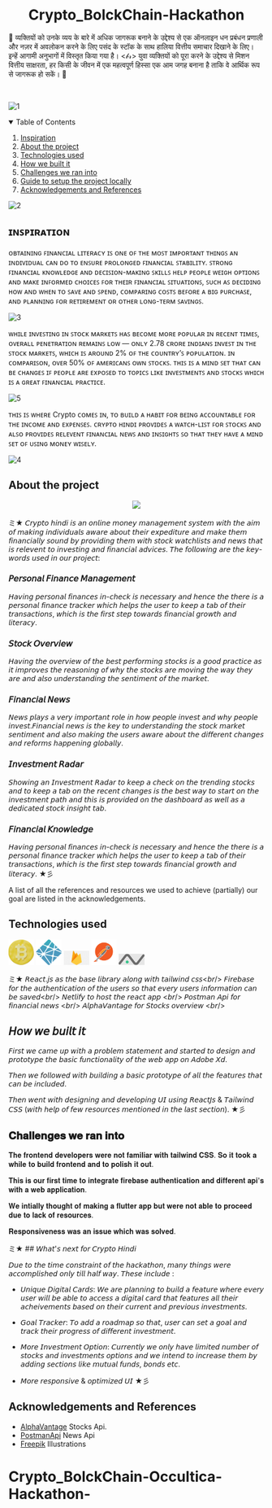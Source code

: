 <!-- PROJECT LOGO -->
<h1 align="center"> 
Crypto_BolckChain-Hackathon </h1>

🎀  व्यक्तियों को उनके व्यय के बारे में अधिक जागरूक बनाने के उद्देश्य से एक ऑनलाइन धन प्रबंधन प्रणाली और नज़र में अवलोकन करने के लिए पसंद के स्टॉक के साथ हालिया वित्तीय समाचार दिखाने के लिए। इन्हें आगामी अनुभागों में विस्तृत किया गया है। <𝒷𝓇>
युवा व्यक्तियों को पूरा करने के उद्देश्य से मिशन वित्तीय साक्षरता, हर किसी के जीवन में एक महत्वपूर्ण हिस्सा एक आम जगह बनाना है ताकि वे आर्थिक रूप से जागरूक हो सकें।  🎀   

<br/>

![1](https://user-images.githubusercontent.com/103136269/162032513-818760a4-2429-4639-bb89-81a7d13792db.jpeg)


<!-- TABLE OF CONTENTS -->
<details open="open">
  <summary>Table of Contents</summary>
  <ol>
    <li><a href="#inspiration">Inspiration</a></li>
    <li><a href="#about-the-project">About the project</a></li>
    <li><a href="#technologies-used">Technologies used</a></li>
    <li><a href="#how-we-built-it">How we built it</a></li>
    <li><a href="#challenges-we-ran-into">Challenges we ran into</a></li>
    <li><a href="#guide-to-setup-the-project-locally">Guide to setup the project locally</a></li>
    <li><a href="#acknowledgements-and-references">Acknowledgements and References</a></li>
  </ol>
</details>

![2](https://user-images.githubusercontent.com/103136269/162032586-b478c0e9-f11c-4076-8911-5bd9675a25a4.jpeg)


## ɪɴꜱᴘɪʀᴀᴛɪᴏɴ
ᴏʙᴛᴀɪɴɪɴɢ ꜰɪɴᴀɴᴄɪᴀʟ ʟɪᴛᴇʀᴀᴄʏ ɪꜱ ᴏɴᴇ ᴏꜰ ᴛʜᴇ ᴍᴏꜱᴛ ɪᴍᴘᴏʀᴛᴀɴᴛ ᴛʜɪɴɢꜱ ᴀɴ ɪɴᴅɪᴠɪᴅᴜᴀʟ ᴄᴀɴ ᴅᴏ ᴛᴏ ᴇɴꜱᴜʀᴇ ᴘʀᴏʟᴏɴɢᴇᴅ ꜰɪɴᴀɴᴄɪᴀʟ ꜱᴛᴀʙɪʟɪᴛʏ. 
ꜱᴛʀᴏɴɢ ꜰɪɴᴀɴᴄɪᴀʟ ᴋɴᴏᴡʟᴇᴅɢᴇ ᴀɴᴅ ᴅᴇᴄɪꜱɪᴏɴ-ᴍᴀᴋɪɴɢ ꜱᴋɪʟʟꜱ ʜᴇʟᴘ ᴘᴇᴏᴘʟᴇ ᴡᴇɪɢʜ ᴏᴘᴛɪᴏɴꜱ ᴀɴᴅ ᴍᴀᴋᴇ ɪɴꜰᴏʀᴍᴇᴅ ᴄʜᴏɪᴄᴇꜱ ꜰᴏʀ ᴛʜᴇɪʀ ꜰɪɴᴀɴᴄɪᴀʟ ꜱɪᴛᴜᴀᴛɪᴏɴꜱ, ꜱᴜᴄʜ ᴀꜱ ᴅᴇᴄɪᴅɪɴɢ ʜᴏᴡ ᴀɴᴅ ᴡʜᴇɴ ᴛᴏ ꜱᴀᴠᴇ ᴀɴᴅ ꜱᴘᴇɴᴅ, ᴄᴏᴍᴘᴀʀɪɴɢ ᴄᴏꜱᴛꜱ ʙᴇꜰᴏʀᴇ ᴀ ʙɪɢ ᴘᴜʀᴄʜᴀꜱᴇ, ᴀɴᴅ ᴘʟᴀɴɴɪɴɢ ꜰᴏʀ ʀᴇᴛɪʀᴇᴍᴇɴᴛ ᴏʀ ᴏᴛʜᴇʀ ʟᴏɴɢ-ᴛᴇʀᴍ ꜱᴀᴠɪɴɢꜱ. 

![3](https://user-images.githubusercontent.com/103136269/162032647-33c4011b-b87f-40c1-9cb7-7c9b4549040f.jpeg)


ᴡʜɪʟᴇ ɪɴᴠᴇꜱᴛɪɴɢ ɪɴ ꜱᴛᴏᴄᴋ ᴍᴀʀᴋᴇᴛꜱ ʜᴀꜱ ʙᴇᴄᴏᴍᴇ ᴍᴏʀᴇ ᴘᴏᴘᴜʟᴀʀ ɪɴ ʀᴇᴄᴇɴᴛ ᴛɪᴍᴇꜱ, ᴏᴠᴇʀᴀʟʟ ᴘᴇɴᴇᴛʀᴀᴛɪᴏɴ ʀᴇᴍᴀɪɴꜱ ʟᴏᴡ — ᴏɴʟʏ 2.78 ᴄʀᴏʀᴇ ɪɴᴅɪᴀɴꜱ ɪɴᴠᴇꜱᴛ ɪɴ ᴛʜᴇ ꜱᴛᴏᴄᴋ ᴍᴀʀᴋᴇᴛꜱ, ᴡʜɪᴄʜ ɪꜱ ᴀʀᴏᴜɴᴅ 2% ᴏꜰ ᴛʜᴇ ᴄᴏᴜɴᴛʀʏ’ꜱ ᴘᴏᴘᴜʟᴀᴛɪᴏɴ. ɪɴ ᴄᴏᴍᴘᴀʀɪꜱᴏɴ, ᴏᴠᴇʀ 50% ᴏꜰ ᴀᴍᴇʀɪᴄᴀɴꜱ ᴏᴡɴ ꜱᴛᴏᴄᴋꜱ. ᴛʜɪꜱ ɪꜱ ᴀ ᴍɪɴᴅ ꜱᴇᴛ ᴛʜᴀᴛ ᴄᴀɴ ʙᴇ ᴄʜᴀɴɢᴇꜱ ɪꜰ ᴘᴇᴏᴘʟᴇ ᴀʀᴇ ᴇxᴘᴏꜱᴇᴅ ᴛᴏ ᴛᴏᴘɪᴄꜱ ʟɪᴋᴇ ɪɴᴠᴇꜱᴛᴍᴇɴᴛꜱ ᴀɴᴅ ꜱᴛᴏᴄᴋꜱ ᴡʜɪᴄʜ ɪꜱ ᴀ ɢʀᴇᴀᴛ ꜰɪɴᴀɴᴄɪᴀʟ ᴘʀᴀᴄᴛɪᴄᴇ. 

![5](https://user-images.githubusercontent.com/103136269/162032743-9c7283f3-8cb3-4c81-a6ca-527845d676b2.jpeg)


ᴛʜɪꜱ ɪꜱ ᴡʜᴇʀᴇ Crypto ᴄᴏᴍᴇꜱ ɪɴ, ᴛᴏ ʙᴜɪʟᴅ ᴀ ʜᴀʙɪᴛ ꜰᴏʀ ʙᴇɪɴɢ ᴀᴄᴄᴏᴜɴᴛᴀʙʟᴇ ꜰᴏʀ ᴛʜᴇ ɪɴᴄᴏᴍᴇ ᴀɴᴅ ᴇxᴘᴇɴꜱᴇꜱ.
ᴄʀʏᴘᴛᴏ ʜɪɴᴅɪ ᴘʀᴏᴠɪᴅᴇꜱ ᴀ ᴡᴀᴛᴄʜ-ʟɪꜱᴛ ꜰᴏʀ ꜱᴛᴏᴄᴋꜱ ᴀɴᴅ ᴀʟꜱᴏ ᴘʀᴏᴠɪᴅᴇꜱ ʀᴇʟᴇᴠᴇɴᴛ ꜰɪɴᴀɴᴄɪᴀʟ ɴᴇᴡꜱ ᴀɴᴅ ɪɴꜱɪɢʜᴛꜱ ꜱᴏ ᴛʜᴀᴛ ᴛʜᴇʏ ʜᴀᴠᴇ ᴀ ᴍɪɴᴅ ꜱᴇᴛ ᴏꜰ ᴜꜱɪɴɢ ᴍᴏɴᴇʏ ᴡɪꜱᴇʟʏ.

![4](https://user-images.githubusercontent.com/103136269/162032674-dff1b165-1c6e-4116-adce-bcb3ff99c516.jpeg)


## About the project

<p align="center">
  <img src="src/Assets/img/readmeLaptop.png">
<p align="center">
    
ミ★ 𝘊𝘳𝘺𝘱𝘵𝘰 𝘩𝘪𝘯𝘥𝘪 𝘪𝘴 𝘢𝘯 𝘰𝘯𝘭𝘪𝘯𝘦 𝘮𝘰𝘯𝘦𝘺 𝘮𝘢𝘯𝘢𝘨𝘦𝘮𝘦𝘯𝘵 𝘴𝘺𝘴𝘵𝘦𝘮 𝘸𝘪𝘵𝘩 𝘵𝘩𝘦 𝘢𝘪𝘮 𝘰𝘧 𝘮𝘢𝘬𝘪𝘯𝘨 𝘪𝘯𝘥𝘪𝘷𝘪𝘥𝘶𝘢𝘭𝘴 𝘢𝘸𝘢𝘳𝘦 𝘢𝘣𝘰𝘶𝘵 𝘵𝘩𝘦𝘪𝘳 𝘦𝘹𝘱𝘦𝘥𝘪𝘵𝘶𝘳𝘦 𝘢𝘯𝘥 𝘮𝘢𝘬𝘦 𝘵𝘩𝘦𝘮 𝘧𝘪𝘯𝘢𝘯𝘤𝘪𝘢𝘭𝘭𝘺 𝘴𝘰𝘶𝘯𝘥 𝘣𝘺 𝘱𝘳𝘰𝘷𝘪𝘥𝘪𝘯𝘨 𝘵𝘩𝘦𝘮 𝘸𝘪𝘵𝘩 𝘴𝘵𝘰𝘤𝘬 𝘸𝘢𝘵𝘤𝘩𝘭𝘪𝘴𝘵𝘴 𝘢𝘯𝘥 𝘯𝘦𝘸𝘴 𝘵𝘩𝘢𝘵 𝘪𝘴 𝘳𝘦𝘭𝘦𝘷𝘦𝘯𝘵 𝘵𝘰 𝘪𝘯𝘷𝘦𝘴𝘵𝘪𝘯𝘨 𝘢𝘯𝘥 𝘧𝘪𝘯𝘢𝘯𝘤𝘪𝘢𝘭 𝘢𝘥𝘷𝘪𝘤𝘦𝘴. 𝘛𝘩𝘦 𝘧𝘰𝘭𝘭𝘰𝘸𝘪𝘯𝘨 𝘢𝘳𝘦 𝘵𝘩𝘦 𝘬𝘦𝘺-𝘸𝘰𝘳𝘥𝘴 𝘶𝘴𝘦𝘥 𝘪𝘯 𝘰𝘶𝘳 𝘱𝘳𝘰𝘫𝘦𝘤𝘵:

### 𝘗𝘦𝘳𝘴𝘰𝘯𝘢𝘭 𝘍𝘪𝘯𝘢𝘯𝘤𝘦 𝘔𝘢𝘯𝘢𝘨𝘦𝘮𝘦𝘯𝘵
𝘏𝘢𝘷𝘪𝘯𝘨 𝘱𝘦𝘳𝘴𝘰𝘯𝘢𝘭 𝘧𝘪𝘯𝘢𝘯𝘤𝘦𝘴 𝘪𝘯-𝘤𝘩𝘦𝘤𝘬 𝘪𝘴 𝘯𝘦𝘤𝘦𝘴𝘴𝘢𝘳𝘺 𝘢𝘯𝘥 𝘩𝘦𝘯𝘤𝘦 𝘵𝘩𝘦 𝘵𝘩𝘦𝘳𝘦 𝘪𝘴 𝘢 𝘱𝘦𝘳𝘴𝘰𝘯𝘢𝘭 𝘧𝘪𝘯𝘢𝘯𝘤𝘦 𝘵𝘳𝘢𝘤𝘬𝘦𝘳 𝘸𝘩𝘪𝘤𝘩 𝘩𝘦𝘭𝘱𝘴 𝘵𝘩𝘦 𝘶𝘴𝘦𝘳 𝘵𝘰 𝘬𝘦𝘦𝘱 𝘢 𝘵𝘢𝘣 𝘰𝘧 𝘵𝘩𝘦𝘪𝘳 𝘵𝘳𝘢𝘯𝘴𝘢𝘤𝘵𝘪𝘰𝘯𝘴, 𝘸𝘩𝘪𝘤𝘩 𝘪𝘴 𝘵𝘩𝘦 𝘧𝘪𝘳𝘴𝘵 𝘴𝘵𝘦𝘱 𝘵𝘰𝘸𝘢𝘳𝘥𝘴 𝘧𝘪𝘯𝘢𝘯𝘤𝘪𝘢𝘭 𝘨𝘳𝘰𝘸𝘵𝘩 𝘢𝘯𝘥 𝘭𝘪𝘵𝘦𝘳𝘢𝘤𝘺.
      
### 𝘚𝘵𝘰𝘤𝘬 𝘖𝘷𝘦𝘳𝘷𝘪𝘦𝘸
𝘏𝘢𝘷𝘪𝘯𝘨 𝘵𝘩𝘦 𝘰𝘷𝘦𝘳𝘷𝘪𝘦𝘸 𝘰𝘧 𝘵𝘩𝘦 𝘣𝘦𝘴𝘵 𝘱𝘦𝘳𝘧𝘰𝘳𝘮𝘪𝘯𝘨 𝘴𝘵𝘰𝘤𝘬𝘴 𝘪𝘴 𝘢 𝘨𝘰𝘰𝘥 𝘱𝘳𝘢𝘤𝘵𝘪𝘤𝘦 𝘢𝘴 𝘪𝘵 𝘪𝘮𝘱𝘳𝘰𝘷𝘦𝘴 𝘵𝘩𝘦 𝘳𝘦𝘢𝘴𝘰𝘯𝘪𝘯𝘨 𝘰𝘧 𝘸𝘩𝘺 𝘵𝘩𝘦 𝘴𝘵𝘰𝘤𝘬𝘴 𝘢𝘳𝘦 𝘮𝘰𝘷𝘪𝘯𝘨 𝘵𝘩𝘦 𝘸𝘢𝘺 𝘵𝘩𝘦𝘺 𝘢𝘳𝘦 𝘢𝘯𝘥 𝘢𝘭𝘴𝘰 𝘶𝘯𝘥𝘦𝘳𝘴𝘵𝘢𝘯𝘥𝘪𝘯𝘨 𝘵𝘩𝘦 𝘴𝘦𝘯𝘵𝘪𝘮𝘦𝘯𝘵 𝘰𝘧 𝘵𝘩𝘦 𝘮𝘢𝘳𝘬𝘦𝘵.
      
### 𝘍𝘪𝘯𝘢𝘯𝘤𝘪𝘢𝘭 𝘕𝘦𝘸𝘴
𝘕𝘦𝘸𝘴 𝘱𝘭𝘢𝘺𝘴 𝘢 𝘷𝘦𝘳𝘺 𝘪𝘮𝘱𝘰𝘳𝘵𝘢𝘯𝘵 𝘳𝘰𝘭𝘦 𝘪𝘯 𝘩𝘰𝘸 𝘱𝘦𝘰𝘱𝘭𝘦 𝘪𝘯𝘷𝘦𝘴𝘵 𝘢𝘯𝘥 𝘸𝘩𝘺 𝘱𝘦𝘰𝘱𝘭𝘦 𝘪𝘯𝘷𝘦𝘴𝘵.𝘍𝘪𝘯𝘢𝘯𝘤𝘪𝘢𝘭 𝘯𝘦𝘸𝘴 𝘪𝘴 𝘵𝘩𝘦 𝘬𝘦𝘺 𝘵𝘰 𝘶𝘯𝘥𝘦𝘳𝘴𝘵𝘢𝘯𝘥𝘪𝘯𝘨 𝘵𝘩𝘦 𝘴𝘵𝘰𝘤𝘬 𝘮𝘢𝘳𝘬𝘦𝘵 𝘴𝘦𝘯𝘵𝘪𝘮𝘦𝘯𝘵 𝘢𝘯𝘥 𝘢𝘭𝘴𝘰 𝘮𝘢𝘬𝘪𝘯𝘨 𝘵𝘩𝘦 𝘶𝘴𝘦𝘳𝘴 𝘢𝘸𝘢𝘳𝘦 𝘢𝘣𝘰𝘶𝘵 𝘵𝘩𝘦 𝘥𝘪𝘧𝘧𝘦𝘳𝘦𝘯𝘵 𝘤𝘩𝘢𝘯𝘨𝘦𝘴 𝘢𝘯𝘥 𝘳𝘦𝘧𝘰𝘳𝘮𝘴 𝘩𝘢𝘱𝘱𝘦𝘯𝘪𝘯𝘨 𝘨𝘭𝘰𝘣𝘢𝘭𝘭𝘺.
    
### 𝘐𝘯𝘷𝘦𝘴𝘵𝘮𝘦𝘯𝘵 𝘙𝘢𝘥𝘢𝘳
𝘚𝘩𝘰𝘸𝘪𝘯𝘨 𝘢𝘯 𝘐𝘯𝘷𝘦𝘴𝘵𝘮𝘦𝘯𝘵 𝘙𝘢𝘥𝘢𝘳 𝘵𝘰 𝘬𝘦𝘦𝘱 𝘢 𝘤𝘩𝘦𝘤𝘬 𝘰𝘯 𝘵𝘩𝘦 𝘵𝘳𝘦𝘯𝘥𝘪𝘯𝘨 𝘴𝘵𝘰𝘤𝘬𝘴 𝘢𝘯𝘥 𝘵𝘰 𝘬𝘦𝘦𝘱 𝘢 𝘵𝘢𝘣 𝘰𝘯 𝘵𝘩𝘦 𝘳𝘦𝘤𝘦𝘯𝘵 𝘤𝘩𝘢𝘯𝘨𝘦𝘴 𝘪𝘴 𝘵𝘩𝘦 𝘣𝘦𝘴𝘵 𝘸𝘢𝘺 𝘵𝘰 𝘴𝘵𝘢𝘳𝘵 𝘰𝘯 𝘵𝘩𝘦 𝘪𝘯𝘷𝘦𝘴𝘵𝘮𝘦𝘯𝘵 𝘱𝘢𝘵𝘩 𝘢𝘯𝘥 𝘵𝘩𝘪𝘴 𝘪𝘴 𝘱𝘳𝘰𝘷𝘪𝘥𝘦𝘥 𝘰𝘯 𝘵𝘩𝘦 𝘥𝘢𝘴𝘩𝘣𝘰𝘢𝘳𝘥 𝘢𝘴 𝘸𝘦𝘭𝘭 𝘢𝘴 𝘢 𝘥𝘦𝘥𝘪𝘤𝘢𝘵𝘦𝘥 𝘴𝘵𝘰𝘤𝘬 𝘪𝘯𝘴𝘪𝘨𝘩𝘵 𝘵𝘢𝘣.    

### 𝘍𝘪𝘯𝘢𝘯𝘤𝘪𝘢𝘭 𝘒𝘯𝘰𝘸𝘭𝘦𝘥𝘨𝘦
𝘏𝘢𝘷𝘪𝘯𝘨 𝘱𝘦𝘳𝘴𝘰𝘯𝘢𝘭 𝘧𝘪𝘯𝘢𝘯𝘤𝘦𝘴 𝘪𝘯-𝘤𝘩𝘦𝘤𝘬 𝘪𝘴 𝘯𝘦𝘤𝘦𝘴𝘴𝘢𝘳𝘺 𝘢𝘯𝘥 𝘩𝘦𝘯𝘤𝘦 𝘵𝘩𝘦 𝘵𝘩𝘦𝘳𝘦 𝘪𝘴 𝘢 𝘱𝘦𝘳𝘴𝘰𝘯𝘢𝘭 𝘧𝘪𝘯𝘢𝘯𝘤𝘦 𝘵𝘳𝘢𝘤𝘬𝘦𝘳 𝘸𝘩𝘪𝘤𝘩 𝘩𝘦𝘭𝘱𝘴 𝘵𝘩𝘦 𝘶𝘴𝘦𝘳 𝘵𝘰 𝘬𝘦𝘦𝘱 𝘢 𝘵𝘢𝘣 𝘰𝘧 𝘵𝘩𝘦𝘪𝘳 𝘵𝘳𝘢𝘯𝘴𝘢𝘤𝘵𝘪𝘰𝘯𝘴, 𝘸𝘩𝘪𝘤𝘩 𝘪𝘴 𝘵𝘩𝘦 𝘧𝘪𝘳𝘴𝘵 𝘴𝘵𝘦𝘱 𝘵𝘰𝘸𝘢𝘳𝘥𝘴 𝘧𝘪𝘯𝘢𝘯𝘤𝘪𝘢𝘭 𝘨𝘳𝘰𝘸𝘵𝘩 𝘢𝘯𝘥 𝘭𝘪𝘵𝘦𝘳𝘢𝘤𝘺. ★彡

A list of all the references and resources we used to achieve (partially) our goal are listed in the acknowledgements.
## Technologies used
    
<p align="center" float="left">
      
<a href="https://www.react.org/"><img src="src/Assets/img/react.png"  width="10%" height="10%"></a>
<a href="https://www.netlify.com/"><img src="src/Assets/img/netlify.png"  width="10%" height="10%"></a>
<a href="https://firebase.google.com/"><img src="src/Assets/img/firebase.png"  width="10%" height="10%"></a>
<a href="https://www.postman.com/product/api-repository/"><img src="src/Assets/img/postman.png"  width="10%" height="10%"></a>
<a href="https://www.alphavantage.co/"><img src="src/Assets/img/alphavantage.png"  width="10%" height="10%"></a>                                                                                                 
</p>

    
ミ★ 𝘙𝘦𝘢𝘤𝘵.𝘫𝘴 𝘢𝘴 𝘵𝘩𝘦 𝘣𝘢𝘴𝘦 𝘭𝘪𝘣𝘳𝘢𝘳𝘺 𝘢𝘭𝘰𝘯𝘨 𝘸𝘪𝘵𝘩 𝘵𝘢𝘪𝘭𝘸𝘪𝘯𝘥 𝘤𝘴𝘴<𝘣𝘳/>
𝘍𝘪𝘳𝘦𝘣𝘢𝘴𝘦 𝘧𝘰𝘳 𝘵𝘩𝘦 𝘢𝘶𝘵𝘩𝘦𝘯𝘵𝘪𝘤𝘢𝘵𝘪𝘰𝘯 𝘰𝘧 𝘵𝘩𝘦 𝘶𝘴𝘦𝘳𝘴 𝘴𝘰 𝘵𝘩𝘢𝘵 𝘦𝘷𝘦𝘳𝘺 𝘶𝘴𝘦𝘳𝘴 𝘪𝘯𝘧𝘰𝘳𝘮𝘢𝘵𝘪𝘰𝘯 𝘤𝘢𝘯 𝘣𝘦 𝘴𝘢𝘷𝘦𝘥<𝘣𝘳/>
𝘕𝘦𝘵𝘭𝘪𝘧𝘺 𝘵𝘰 𝘩𝘰𝘴𝘵 𝘵𝘩𝘦 𝘳𝘦𝘢𝘤𝘵 𝘢𝘱𝘱 <𝘣𝘳/>
𝘗𝘰𝘴𝘵𝘮𝘢𝘯 𝘈𝘱𝘪 𝘧𝘰𝘳 𝘧𝘪𝘯𝘢𝘯𝘤𝘪𝘢𝘭 𝘯𝘦𝘸𝘴 <𝘣𝘳/>
𝘈𝘭𝘱𝘩𝘢𝘝𝘢𝘯𝘵𝘢𝘨𝘦 𝘧𝘰𝘳 𝘚𝘵𝘰𝘤𝘬𝘴 𝘰𝘷𝘦𝘳𝘷𝘪𝘦𝘸 <𝘣𝘳/>


## 𝘏𝘰𝘸 𝘸𝘦 𝘣𝘶𝘪𝘭𝘵 𝘪𝘵

𝘍𝘪𝘳𝘴𝘵 𝘸𝘦 𝘤𝘢𝘮𝘦 𝘶𝘱 𝘸𝘪𝘵𝘩 𝘢 𝘱𝘳𝘰𝘣𝘭𝘦𝘮 𝘴𝘵𝘢𝘵𝘦𝘮𝘦𝘯𝘵 𝘢𝘯𝘥 𝘴𝘵𝘢𝘳𝘵𝘦𝘥 𝘵𝘰 𝘥𝘦𝘴𝘪𝘨𝘯 𝘢𝘯𝘥 𝘱𝘳𝘰𝘵𝘰𝘵𝘺𝘱𝘦 𝘵𝘩𝘦 𝘣𝘢𝘴𝘪𝘤 𝘧𝘶𝘯𝘤𝘵𝘪𝘰𝘯𝘢𝘭𝘪𝘵𝘺 𝘰𝘧 𝘵𝘩𝘦 𝘸𝘦𝘣 𝘢𝘱𝘱 𝘰𝘯 𝘈𝘥𝘰𝘣𝘦 𝘟𝘥.

𝘛𝘩𝘦𝘯 𝘸𝘦 𝘧𝘰𝘭𝘭𝘰𝘸𝘦𝘥 𝘸𝘪𝘵𝘩 𝘣𝘶𝘪𝘭𝘥𝘪𝘯𝘨 𝘢 𝘣𝘢𝘴𝘪𝘤 𝘱𝘳𝘰𝘵𝘰𝘵𝘺𝘱𝘦 𝘰𝘧 𝘢𝘭𝘭 𝘵𝘩𝘦 𝘧𝘦𝘢𝘵𝘶𝘳𝘦𝘴 𝘵𝘩𝘢𝘵 𝘤𝘢𝘯 𝘣𝘦 𝘪𝘯𝘤𝘭𝘶𝘥𝘦𝘥. 

𝘛𝘩𝘦𝘯 𝘸𝘦𝘯𝘵 𝘸𝘪𝘵𝘩 𝘥𝘦𝘴𝘪𝘨𝘯𝘪𝘯𝘨 𝘢𝘯𝘥 𝘥𝘦𝘷𝘦𝘭𝘰𝘱𝘪𝘯𝘨 𝘜𝘐 𝘶𝘴𝘪𝘯𝘨 𝘙𝘦𝘢𝘤𝘵𝘑𝘴 & 𝘛𝘢𝘪𝘭𝘸𝘪𝘯𝘥 𝘊𝘚𝘚 (𝘸𝘪𝘵𝘩 𝘩𝘦𝘭𝘱 𝘰𝘧 𝘧𝘦𝘸 𝘳𝘦𝘴𝘰𝘶𝘳𝘤𝘦𝘴 𝘮𝘦𝘯𝘵𝘪𝘰𝘯𝘦𝘥 𝘪𝘯 𝘵𝘩𝘦 𝘭𝘢𝘴𝘵 𝘴𝘦𝘤𝘵𝘪𝘰𝘯). ★彡


## 𝐂𝐡𝐚𝐥𝐥𝐞𝐧𝐠𝐞𝐬 𝐰𝐞 𝐫𝐚𝐧 𝐢𝐧𝐭𝐨

𝐓𝐡𝐞 𝐟𝐫𝐨𝐧𝐭𝐞𝐧𝐝 𝐝𝐞𝐯𝐞𝐥𝐨𝐩𝐞𝐫𝐬 𝐰𝐞𝐫𝐞 𝐧𝐨𝐭 𝐟𝐚𝐦𝐢𝐥𝐢𝐚𝐫 𝐰𝐢𝐭𝐡 𝐭𝐚𝐢𝐥𝐰𝐢𝐧𝐝 𝐂𝐒𝐒. 𝐒𝐨 𝐢𝐭 𝐭𝐨𝐨𝐤 𝐚 𝐰𝐡𝐢𝐥𝐞 𝐭𝐨 𝐛𝐮𝐢𝐥𝐝 𝐟𝐫𝐨𝐧𝐭𝐞𝐧𝐝 𝐚𝐧𝐝 𝐭𝐨 𝐩𝐨𝐥𝐢𝐬𝐡 𝐢𝐭 𝐨𝐮𝐭.

𝐓𝐡𝐢𝐬 𝐢𝐬 𝐨𝐮𝐫 𝐟𝐢𝐫𝐬𝐭 𝐭𝐢𝐦𝐞 𝐭𝐨 𝐢𝐧𝐭𝐞𝐠𝐫𝐚𝐭𝐞 𝐟𝐢𝐫𝐞𝐛𝐚𝐬𝐞 𝐚𝐮𝐭𝐡𝐞𝐧𝐭𝐢𝐜𝐚𝐭𝐢𝐨𝐧 𝐚𝐧𝐝 𝐝𝐢𝐟𝐟𝐞𝐫𝐞𝐧𝐭 𝐚𝐩𝐢'𝐬 𝐰𝐢𝐭𝐡 𝐚 𝐰𝐞𝐛 𝐚𝐩𝐩𝐥𝐢𝐜𝐚𝐭𝐢𝐨𝐧.

𝐖𝐞 𝐢𝐧𝐭𝐢𝐚𝐥𝐥𝐲 𝐭𝐡𝐨𝐮𝐠𝐡𝐭 𝐨𝐟 𝐦𝐚𝐤𝐢𝐧𝐠 𝐚 𝐟𝐥𝐮𝐭𝐭𝐞𝐫 𝐚𝐩𝐩 𝐛𝐮𝐭 𝐰𝐞𝐫𝐞 𝐧𝐨𝐭 𝐚𝐛𝐥𝐞 𝐭𝐨 𝐩𝐫𝐨𝐜𝐞𝐞𝐝 𝐝𝐮𝐞 𝐭𝐨 𝐥𝐚𝐜𝐤 𝐨𝐟 𝐫𝐞𝐬𝐨𝐮𝐫𝐜𝐞𝐬.

𝐑𝐞𝐬𝐩𝐨𝐧𝐬𝐢𝐯𝐞𝐧𝐞𝐬𝐬 𝐰𝐚𝐬 𝐚𝐧 𝐢𝐬𝐬𝐮𝐞 𝐰𝐡𝐢𝐜𝐡 𝐰𝐚𝐬 𝐬𝐨𝐥𝐯𝐞𝐝.


ミ★ ## 𝘞𝘩𝘢𝘵'𝘴 𝘯𝘦𝘹𝘵 𝘧𝘰𝘳 𝘊𝘳𝘺𝘱𝘵𝘰 𝘏𝘪𝘯𝘥𝘪

𝘋𝘶𝘦 𝘵𝘰 𝘵𝘩𝘦 𝘵𝘪𝘮𝘦 𝘤𝘰𝘯𝘴𝘵𝘳𝘢𝘪𝘯𝘵 𝘰𝘧 𝘵𝘩𝘦 𝘩𝘢𝘤𝘬𝘢𝘵𝘩𝘰𝘯, 𝘮𝘢𝘯𝘺 𝘵𝘩𝘪𝘯𝘨𝘴 𝘸𝘦𝘳𝘦 𝘢𝘤𝘤𝘰𝘮𝘱𝘭𝘪𝘴𝘩𝘦𝘥 𝘰𝘯𝘭𝘺 𝘵𝘪𝘭𝘭 𝘩𝘢𝘭𝘧 𝘸𝘢𝘺. 𝘛𝘩𝘦𝘴𝘦 𝘪𝘯𝘤𝘭𝘶𝘥𝘦 :

- 𝘜𝘯𝘪𝘲𝘶𝘦 𝘋𝘪𝘨𝘪𝘵𝘢𝘭 𝘊𝘢𝘳𝘥𝘴: 𝘞𝘦 𝘢𝘳𝘦 𝘱𝘭𝘢𝘯𝘯𝘪𝘯𝘨 𝘵𝘰 𝘣𝘶𝘪𝘭𝘥 𝘢 𝘧𝘦𝘢𝘵𝘶𝘳𝘦 𝘸𝘩𝘦𝘳𝘦 𝘦𝘷𝘦𝘳𝘺 𝘶𝘴𝘦𝘳 𝘸𝘪𝘭𝘭 𝘣𝘦 𝘢𝘣𝘭𝘦 𝘵𝘰 𝘢𝘤𝘤𝘦𝘴𝘴 𝘢 𝘥𝘪𝘨𝘪𝘵𝘢𝘭 𝘤𝘢𝘳𝘥 𝘵𝘩𝘢𝘵 𝘧𝘦𝘢𝘵𝘶𝘳𝘦𝘴 𝘢𝘭𝘭 𝘵𝘩𝘦𝘪𝘳 𝘢𝘤𝘩𝘦𝘪𝘷𝘦𝘮𝘦𝘯𝘵𝘴
 𝘣𝘢𝘴𝘦𝘥 𝘰𝘯 𝘵𝘩𝘦𝘪𝘳 𝘤𝘶𝘳𝘳𝘦𝘯𝘵 𝘢𝘯𝘥 𝘱𝘳𝘦𝘷𝘪𝘰𝘶𝘴 𝘪𝘯𝘷𝘦𝘴𝘵𝘮𝘦𝘯𝘵𝘴.

- 𝘎𝘰𝘢𝘭 𝘛𝘳𝘢𝘤𝘬𝘦𝘳: 𝘛𝘰 𝘢𝘥𝘥 𝘢 𝘳𝘰𝘢𝘥𝘮𝘢𝘱 𝘴𝘰 𝘵𝘩𝘢𝘵, 𝘶𝘴𝘦𝘳 𝘤𝘢𝘯 𝘴𝘦𝘵 𝘢 𝘨𝘰𝘢𝘭 𝘢𝘯𝘥 𝘵𝘳𝘢𝘤𝘬 𝘵𝘩𝘦𝘪𝘳 𝘱𝘳𝘰𝘨𝘳𝘦𝘴𝘴 𝘰𝘧 𝘥𝘪𝘧𝘧𝘦𝘳𝘦𝘯𝘵 𝘪𝘯𝘷𝘦𝘴𝘵𝘮𝘦𝘯𝘵.

- 𝘔𝘰𝘳𝘦 𝘐𝘯𝘷𝘦𝘴𝘵𝘮𝘦𝘯𝘵 𝘖𝘱𝘵𝘪𝘰𝘯: 𝘊𝘶𝘳𝘳𝘦𝘯𝘵𝘭𝘺 𝘸𝘦 𝘰𝘯𝘭𝘺 𝘩𝘢𝘷𝘦 𝘭𝘪𝘮𝘪𝘵𝘦𝘥 𝘯𝘶𝘮𝘣𝘦𝘳 𝘰𝘧 𝘴𝘵𝘰𝘤𝘬𝘴 𝘢𝘯𝘥 𝘪𝘯𝘷𝘦𝘴𝘵𝘮𝘦𝘯𝘵𝘴 𝘰𝘱𝘵𝘪𝘰𝘯𝘴 𝘢𝘯𝘥 𝘸𝘦 𝘪𝘯𝘵𝘦𝘯𝘥 𝘵𝘰 𝘪𝘯𝘤𝘳𝘦𝘢𝘴𝘦 𝘵𝘩𝘦𝘮 𝘣𝘺 𝘢𝘥𝘥𝘪𝘯𝘨 𝘴𝘦𝘤𝘵𝘪𝘰𝘯𝘴 𝘭𝘪𝘬𝘦 𝘮𝘶𝘵𝘶𝘢𝘭 𝘧𝘶𝘯𝘥𝘴, 𝘣𝘰𝘯𝘥𝘴 𝘦𝘵𝘤. 

- 𝘔𝘰𝘳𝘦 𝘳𝘦𝘴𝘱𝘰𝘯𝘴𝘪𝘷𝘦 & 𝘰𝘱𝘵𝘪𝘮𝘪𝘻𝘦𝘥 𝘜𝘐 ★彡




## Acknowledgements and References
* [AlphaVantage](https://www.alphavantage.co/) Stocks Api.
* [PostmanApi](https://www.postman.com/product/api-repository/) News Api
* [Freepik](https://www.freepik.com/) Illustrations

# Crypto_BolckChain-Occultica-Hackathon-

